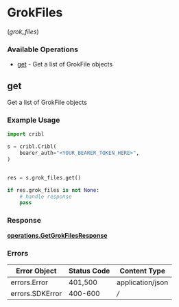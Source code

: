 # GrokFiles
(*grok_files*)

### Available Operations

* [get](#get) - Get a list of GrokFile objects

## get

Get a list of GrokFile objects

### Example Usage

```python
import cribl

s = cribl.Cribl(
    bearer_auth="<YOUR_BEARER_TOKEN_HERE>",
)


res = s.grok_files.get()

if res.grok_files is not None:
    # handle response
    pass
```


### Response

**[operations.GetGrokFilesResponse](../../models/operations/getgrokfilesresponse.md)**
### Errors

| Error Object     | Status Code      | Content Type     |
| ---------------- | ---------------- | ---------------- |
| errors.Error     | 401,500          | application/json |
| errors.SDKError  | 400-600          | */*              |
